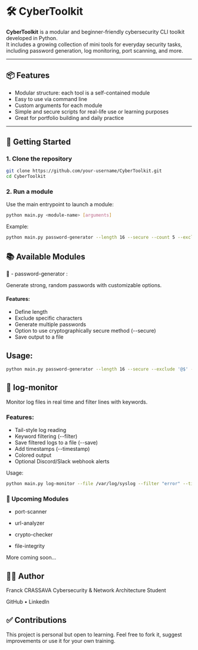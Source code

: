 # 🛠️ CyberToolkit

**CyberToolkit** is a modular and beginner-friendly cybersecurity CLI toolkit developed in Python.  
It includes a growing collection of mini tools for everyday security tasks, including password generation, log monitoring, port scanning, and more.

---

## 📦 Features

- Modular structure: each tool is a self-contained module
- Easy to use via command line
- Custom arguments for each module
- Simple and secure scripts for real-life use or learning purposes
- Great for portfolio building and daily practice

---

## 🚀 Getting Started

### 1. Clone the repository

```bash
git clone https://github.com/your-username/CyberToolkit.git
cd CyberToolkit
```
### 2. Run a module
Use the main entrypoint to launch a module:

```bash
python main.py <module-name> [arguments]
```
Example:
```bash
python main.py password-generator --length 16 --secure --count 5 --exclude '@'
```

## 📚 Available Modules
🔐 - password-generator :

Generate strong, random passwords with customizable options.


#### Features:

- Define length
- Exclude specific characters
- Generate multiple passwords
- Option to use cryptographically secure method (--secure)
- Save output to a file

## Usage:

```bash
python main.py password-generator --length 16 --secure --exclude '@$' --count 3 --save passwords.txt
```

## 📜 log-monitor
Monitor log files in real time and filter lines with keywords.

### Features:

- Tail-style log reading
- Keyword filtering (--filter)
- Save filtered logs to a file (--save)
- Add timestamps (--timestamp)
- Colored output
- Optional Discord/Slack webhook alerts

Usage:

```bash
python main.py log-monitor --file /var/log/syslog --filter "error" --timestamp --save alerts.log
```

### 🧩 Upcoming Modules
- port-scanner

- url-analyzer

- crypto-checker

- file-integrity

More coming soon...

## 🧑‍💻 Author
Franck CRASSAVA
Cybersecurity & Network Architecture Student

GitHub • LinkedIn

## ✅ Contributions
This project is personal but open to learning.
Feel free to fork it, suggest improvements or use it for your own training.
